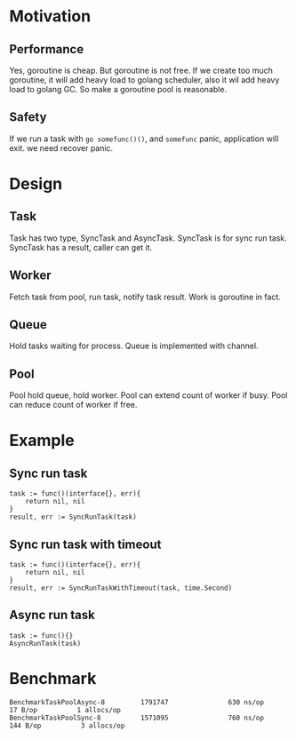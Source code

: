 # Motivation

## Performance

Yes, goroutine is cheap. But goroutine is not free. If we create too much goroutine, it will add heavy load
to golang scheduler, also it wil add heavy load to golang GC. So make a goroutine pool is reasonable.

## Safety

If we run a task with `go somefunc()()`, and `somefunc` panic, application will exit. we need recover panic.

# Design

## Task

Task has two type, SyncTask and AsyncTask. SyncTask is for sync run task. SyncTask has a result, caller can get it.

## Worker

Fetch task from pool, run task, notify task result. Work is goroutine in fact.

## Queue

Hold tasks waiting for process. Queue is implemented with channel.

## Pool

Pool hold queue, hold worker. Pool can extend count of worker if busy. Pool can reduce count of worker if free.

# Example

## Sync run task

```
task := func()(interface{}, err){
    return nil, nil
}
result, err := SyncRunTask(task)
```

## Sync run task with timeout

```
task := func()(interface{}, err){
    return nil, nil
}
result, err := SyncRunTaskWithTimeout(task, time.Second)
```

## Async run task

```
task := func(){}
AsyncRunTask(task)
```

# Benchmark
```
BenchmarkTaskPoolAsync-8         1791747               630 ns/op              17 B/op          1 allocs/op
BenchmarkTaskPoolSync-8          1571095               760 ns/op             144 B/op          3 allocs/op
```

